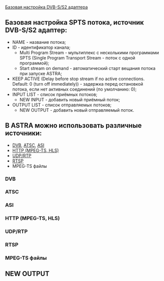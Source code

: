 [Базовая настройка DVB-S/S2 адаптера][1]

## Базовая настройка SPTS потока, источник DVB-S/S2 адаптер:

- NAME - название потока;
- ID - идентификатор канала;
	- Multi Program Stream - мультиплекс с несколькими программами SPTS (Single Program Transport Stream - поток с одной программой);
	- Start stream on demand - автоматический старт вещания потока при запуске ASTRA;
- KEEP ACTIVE (Delay before stop stream if no active connections. Default: 0 (turn off immediately)) - задержка перед остановкой потока, если нет активных соединений (по умолчанию: 0);
- INPUT LIST - список приёмных потоков;
	- NEW INPUT - добавить новый приёмный поток;
- OUTPUT LIST - список отправляемых потоков;
	- NEW OUTPUT - добавить новый отправляемый поток.

## В ASTRA можно использовать различные источники:

- [DVB](https://github.com/cesbo/astra-help/blob/master/ru/stream/spts/general.md#dvb), [ATSC](https://github.com/cesbo/astra-help/blob/master/ru/stream/spts/general.md#atsc), [ASI](https://github.com/cesbo/astra-help/blob/master/ru/stream/spts/general.md#asi)
- [HTTP (MPEG-TS, HLS)](https://github.com/cesbo/astra-help/blob/master/ru/stream/spts/general.md#http-mpeg-ts-hls)
- [UDP/RTP](https://github.com/cesbo/astra-help/blob/master/ru/stream/spts/general.md#udp-rtp)
- [RTSP](https://github.com/cesbo/astra-help/blob/master/ru/stream/spts/general.md#rtsp)
- MPEG-TS файлы

### DVB

### ATSC

### ASI

### HTTP (MPEG-TS, HLS)

### UDP/RTP

### RTSP

### MPEG-TS файлы

## NEW OUTPUT     
        
        
        

[1]: https://github.com/cesbo/astra-help/blob/master/ru/adapter/dvb-s/general.md "Базовая настройка DVB-S/S2 адаптера"
